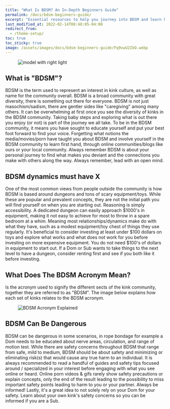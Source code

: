 ```yaml
---
title: "What Is BDSM? An In-Depth Beginners Guide"
permalink: /docs/bdsm-beginners-guide/
excerpt: "Essential resources to help you journey into BDSM and learn how to be safe, confident and educated. BDSM is a personal journey, learn how to start yours here."
last_modified_at: 2022-02-14T08:48:05-04:00
redirect_from:
  - /theme-setup/
toc: true 
toc_sticky: true
image: /assets/images/docs/bdsm-beginners-guide/Fq9vwU2IkO.webp
---
```


<figure>
  <img src="{{ '/assets/images/docs/bdsm-beginners-guide/Fq9vwU2IkO.webp' | relative_url }}" alt="model with right light">
</figure>

## What is "BDSM"?
BDSM is the term used to represent an interest in kink culture, as well as name for the community overall. BDSM is a broad community with great diversity, there is something out there for everyone. BDSM is not just masochism/sadism, there are gentler sides like "caregiving" among many others. It can be overwhelming at first once you see the diversity of kinks in the BDSM community. Taking baby steps and exploring what is out there you enjoy (or not) is part of the journey we all take. To be in the BDSM community, it means you have sought to educate yourself and put your best foot forward to find your voice. Forgetting what notions the media/movies/porn have taught you about BDSM and involve yourself in the BDSM community to learn first hand, through online communities/blogs like ours or your local community. Always remember BDSM is about your personal journey to find what makes you deviant and the connections you make with others along the way. Always remember, lead with an open mind.

## BDSM dynamics must have X
One of the most common views from people outside the community is how BDSM is based around dungeons and tons of scary equipment/toys. While these are popular and prevalent concepts, they are not the initial path you will find yourself on when you are starting out. Reasoning is simply accessibility. A dedicated dungeon can easily approach $1000's in equipment, making it not easy to achieve for most to throw in a spare bedroom at a whim. Meaning most relationships/dynamics make do with what they have, such as a modest equipment/toy chest of things they use regularly. It's beneficial to consider investing at least under $100 dollars on toys and explore what works and what does not work for you before investing on more expensive equipment. You do not need $100's of dollars in equipment to start out. If a Dom or Sub wants to take things to the next level to have a dungeon, consider renting first and see if you both like it before investing.

## What Does The BDSM Acronym Mean?
Is the acronym used to signify the different sects of the kink community, together they are referred to as "BDSM". The image below explains how each set of kinks relates to the BDSM acronym.

<figure>
  <img src="{{ '/assets/images/docs/bdsm-beginners-guide/doc-BDSM-acronym.webp' | relative_url }}" alt="BDSM Acronym Explained">
</figure>

## BDSM Can Be Dangerous
BDSM can be dangerous in some scenarios, in rope bondage for example a Dom needs to be educated about nerve areas, circulation, and range of motion test. While there are safety concerns throughout BDSM that range from safe, mild to medium, BDSM should be about safety and minimizing or eliminating risk(s) that would cause any true harm to an individual. It is always recommended to read a handful of guides and safety tips focused around / specialized in your interest before engaging with what you see online or heard. Online porn videos & gifs rarely show safety precautions or explain concepts, only the end of the result leading to the possibility to miss important safety points leading to harm to you or your partner. Always be informed! Lastly, it's a great idea to not solely rely on your Dom for your safety. Learn about your own kink's safety concerns so you can be informed if you are a Sub.
